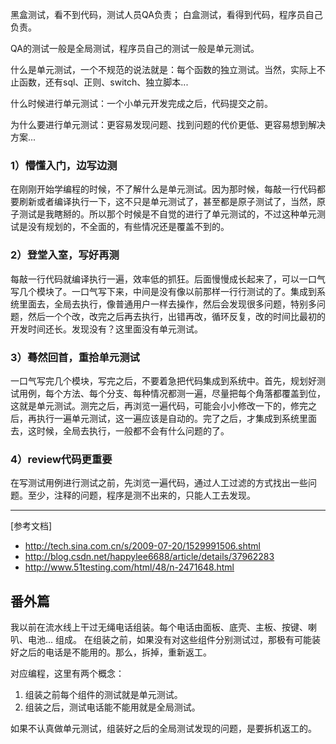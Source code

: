 
黑盒测试，看不到代码，测试人员QA负责；
白盒测试，看得到代码，程序员自己负责。

QA的测试一般是全局测试，程序员自己的测试一般是单元测试。

什么是单元测试，一个不规范的说法就是：每个函数的独立测试。当然，实际上不止函数，还有sql、正则、switch、独立脚本...

什么时候进行单元测试：一个小单元开发完成之后，代码提交之前。

为什么要进行单元测试：更容易发现问题、找到问题的代价更低、更容易想到解决方案...

### 1）懵懂入门，边写边测
在刚刚开始学编程的时候，不了解什么是单元测试。因为那时候，每敲一行代码都要刷新或者编译执行一下，这不只是单元测试了，甚至都是原子测试了，当然，原子测试是我瞎掰的。所以那个时候是不自觉的进行了单元测试的，不过这种单元测试是没有规划的，不全面的，有些情况还是覆盖不到的。

### 2）登堂入室，写好再测
每敲一行代码就编译执行一遍，效率低的抓狂。后面慢慢成长起来了，可以一口气写几个模块了。一口气写下来，中间是没有像以前那样一行行测试的了。集成到系统里面去，全局去执行，像普通用户一样去操作，然后会发现很多问题，特别多问题，然后一个个改，改完之后再去执行，出错再改，循环反复，改的时间比最初的开发时间还长。发现没有？这里面没有单元测试。

### 3）蓦然回首，重拾单元测试
一口气写完几个模块，写完之后，不要着急把代码集成到系统中。首先，规划好测试用例，每个方法、每个分支、每种情况都测一遍，尽量把每个角落都覆盖到位，这就是单元测试。测完之后，再浏览一遍代码，可能会小小修改一下的，修完之后，再执行一遍单元测试，这一遍应该是自动的。完了之后，才集成到系统里面去，这时候，全局去执行，一般都不会有什么问题的了。

### 4）review代码更重要
在写测试用例进行测试之前，先浏览一遍代码，通过人工过滤的方式找出一些问题。至少，注释的问题，程序是测不出来的，只能人工去发现。

---

[参考文档]
- http://tech.sina.com.cn/s/2009-07-20/1529991506.shtml
- http://blog.csdn.net/happylee6688/article/details/37962283
- http://www.51testing.com/html/48/n-2471648.html

## 番外篇

我以前在流水线上干过无绳电话组装。每个电话由面板、底壳、主板、按键、喇叭、电池... 组成。
在组装之前，如果没有对这些组件分别测试过，那极有可能装好之后的电话是不能用的。那么，拆掉，重新返工。

对应编程，这里有两个概念：
1. 组装之前每个组件的测试就是单元测试。
2. 组装之后，测试电话能不能用就是全局测试。

如果不认真做单元测试，组装好之后的全局测试发现的问题，是要拆机返工的。
